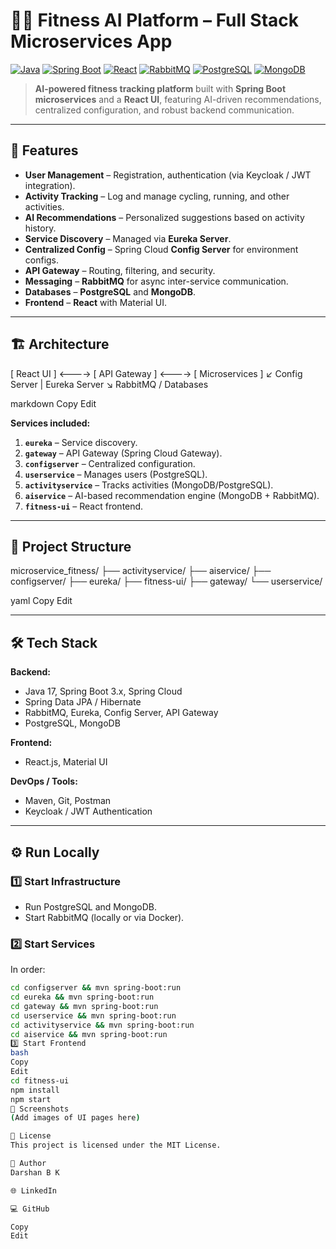 # 🏋️‍♂️ Fitness AI Platform – Full Stack Microservices App

[![Java](https://img.shields.io/badge/Java-24-blue)](https://www.oracle.com/java/)
[![Spring Boot](https://img.shields.io/badge/Spring%20Boot-3.x-brightgreen)](https://spring.io/projects/spring-boot)
[![React](https://img.shields.io/badge/React-vite-61DAFB?logo=react&logoColor=white)](https://react.dev/)
[![RabbitMQ](https://img.shields.io/badge/RabbitMQ-3.x-orange?logo=rabbitmq&logoColor=white)](https://www.rabbitmq.com/)
[![PostgreSQL](https://img.shields.io/badge/PostgreSQL-15-blue?logo=postgresql&logoColor=white)](https://www.postgresql.org/)
[![MongoDB](https://img.shields.io/badge/MongoDB-6.x-47A248?logo=mongodb&logoColor=white)](https://www.mongodb.com/)

> **AI-powered fitness tracking platform** built with **Spring Boot microservices** and a **React UI**, featuring AI-driven recommendations, centralized configuration, and robust backend communication.

---
## 🚀 Features
- **User Management** – Registration, authentication (via Keycloak / JWT integration).
- **Activity Tracking** – Log and manage cycling, running, and other activities.
- **AI Recommendations** – Personalized suggestions based on activity history.
- **Service Discovery** – Managed via **Eureka Server**.
- **Centralized Config** – Spring Cloud **Config Server** for environment configs.
- **API Gateway** – Routing, filtering, and security.
- **Messaging** – **RabbitMQ** for async inter-service communication.
- **Databases** – **PostgreSQL** and **MongoDB**.
- **Frontend** – **React** with Material UI.

---

## 🏗 Architecture

[ React UI ] <----> [ API Gateway ] <----> [ Microservices ]
↙
Config Server | Eureka Server
↘
RabbitMQ / Databases

markdown
Copy
Edit

**Services included:**
1. **`eureka`** – Service discovery.
2. **`gateway`** – API Gateway (Spring Cloud Gateway).
3. **`configserver`** – Centralized configuration.
4. **`userservice`** – Manages users (PostgreSQL).
5. **`activityservice`** – Tracks activities (MongoDB/PostgreSQL).
6. **`aiservice`** – AI-based recommendation engine (MongoDB + RabbitMQ).
7. **`fitness-ui`** – React frontend.

---

## 📂 Project Structure

microservice_fitness/
├── activityservice/
├── aiservice/
├── configserver/
├── eureka/
├── fitness-ui/
├── gateway/
└── userservice/

yaml
Copy
Edit

---

## 🛠 Tech Stack

**Backend:**
- Java 17, Spring Boot 3.x, Spring Cloud
- Spring Data JPA / Hibernate
- RabbitMQ, Eureka, Config Server, API Gateway
- PostgreSQL, MongoDB

**Frontend:**
- React.js, Material UI

**DevOps / Tools:**
- Maven, Git, Postman
- Keycloak / JWT Authentication

---

## ⚙️ Run Locally

### 1️⃣ Start Infrastructure
- Run PostgreSQL and MongoDB.
- Start RabbitMQ (locally or via Docker).

### 2️⃣ Start Services
In order:
```bash
cd configserver && mvn spring-boot:run
cd eureka && mvn spring-boot:run
cd gateway && mvn spring-boot:run
cd userservice && mvn spring-boot:run
cd activityservice && mvn spring-boot:run
cd aiservice && mvn spring-boot:run
3️⃣ Start Frontend
bash
Copy
Edit
cd fitness-ui
npm install
npm start
📸 Screenshots
(Add images of UI pages here)

📜 License
This project is licensed under the MIT License.

👤 Author
Darshan B K

🌐 LinkedIn

💻 GitHub

Copy
Edit
